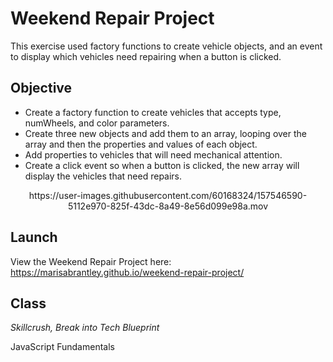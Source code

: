 # Weekend Repair Project
This exercise used factory functions to create vehicle objects, and an event to display which vehicles need repairing when a button is clicked.

## Objective
* Create a factory function to create vehicles that accepts type, numWheels, and color parameters.
* Create three new objects and add them to an array, looping over the array and then the properties and values of each object.
* Add properties to vehicles that will need mechanical attention.
* Create a click event so when a button is clicked, the new array will display the vehicles that need repairs.

<p align="center">https://user-images.githubusercontent.com/60168324/157546590-5112e970-825f-43dc-8a49-8e56d099e98a.mov</p>

## Launch

View the Weekend Repair Project here: https://marisabrantley.github.io/weekend-repair-project/

## Class
*Skillcrush, Break into Tech Blueprint*

JavaScript Fundamentals
